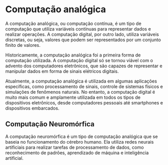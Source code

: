 # Computação analógica
A computação analógica, ou computação contínua, é um tipo de computação que utiliza variáveis contínuas para representar dados e realizar operações. A computação digital, por outro lado, utiliza variáveis discretas, ou seja, valores que podem ser representados por um conjunto finito de valores.

Historicamente, a computação analógica foi a primeira forma de computação utilizada. A computação digital só se tornou viável com o advento dos computadores eletrônicos, que são capazes de representar e manipular dados em forma de sinais elétricos digitais.

Atualmente, a computação analógica é utilizada em algumas aplicações específicas, como processamento de sinais, controle de sistemas físicos e simulações de fenômenos naturais. No entanto, a computação digital é muito mais comum e amplamente utilizada em todos os tipos de dispositivos eletrônicos, desde computadores pessoais até smartphones e dispositivos embarcados.

## Computação Neuromórfica
A computação neuromórfica é um tipo de computação analógica que se baseia no funcionamento do cérebro humano. Ela utiliza redes neurais artificiais para realizar tarefas de processamento de dados, como reconhecimento de padrões, aprendizado de máquina e inteligência artificial.